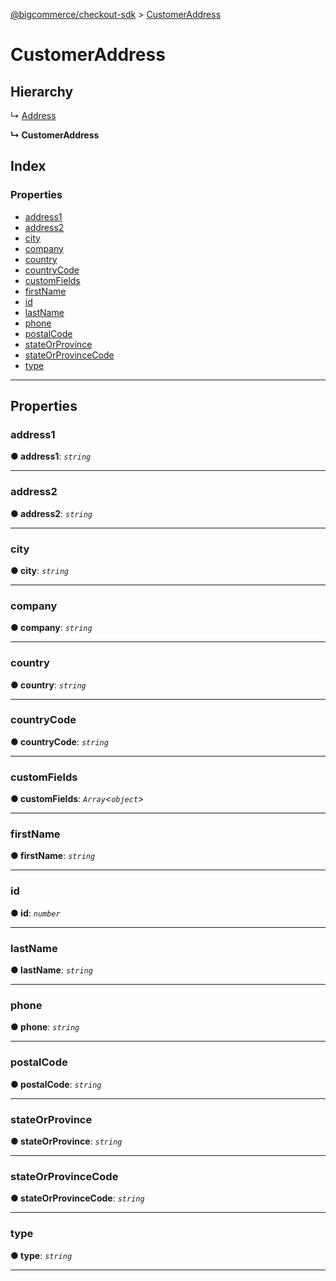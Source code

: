 [@bigcommerce/checkout-sdk](../README.md) > [CustomerAddress](../interfaces/customeraddress.md)

# CustomerAddress

## Hierarchy

↳  [Address](address.md)

**↳ CustomerAddress**

## Index

### Properties

* [address1](customeraddress.md#address1)
* [address2](customeraddress.md#address2)
* [city](customeraddress.md#city)
* [company](customeraddress.md#company)
* [country](customeraddress.md#country)
* [countryCode](customeraddress.md#countrycode)
* [customFields](customeraddress.md#customfields)
* [firstName](customeraddress.md#firstname)
* [id](customeraddress.md#id)
* [lastName](customeraddress.md#lastname)
* [phone](customeraddress.md#phone)
* [postalCode](customeraddress.md#postalcode)
* [stateOrProvince](customeraddress.md#stateorprovince)
* [stateOrProvinceCode](customeraddress.md#stateorprovincecode)
* [type](customeraddress.md#type)

---

## Properties

<a id="address1"></a>

###  address1

**● address1**: *`string`*

___
<a id="address2"></a>

###  address2

**● address2**: *`string`*

___
<a id="city"></a>

###  city

**● city**: *`string`*

___
<a id="company"></a>

###  company

**● company**: *`string`*

___
<a id="country"></a>

###  country

**● country**: *`string`*

___
<a id="countrycode"></a>

###  countryCode

**● countryCode**: *`string`*

___
<a id="customfields"></a>

###  customFields

**● customFields**: *`Array`<`object`>*

___
<a id="firstname"></a>

###  firstName

**● firstName**: *`string`*

___
<a id="id"></a>

###  id

**● id**: *`number`*

___
<a id="lastname"></a>

###  lastName

**● lastName**: *`string`*

___
<a id="phone"></a>

###  phone

**● phone**: *`string`*

___
<a id="postalcode"></a>

###  postalCode

**● postalCode**: *`string`*

___
<a id="stateorprovince"></a>

###  stateOrProvince

**● stateOrProvince**: *`string`*

___
<a id="stateorprovincecode"></a>

###  stateOrProvinceCode

**● stateOrProvinceCode**: *`string`*

___
<a id="type"></a>

###  type

**● type**: *`string`*

___

